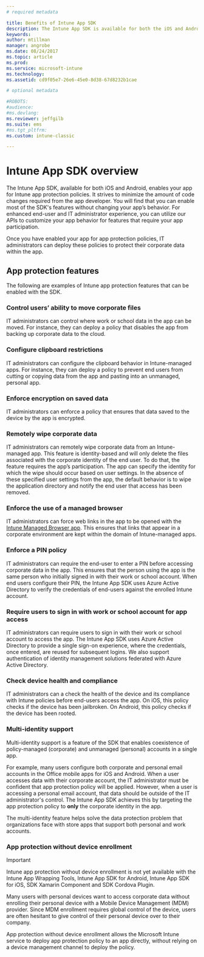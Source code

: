 ```yaml
---
# required metadata

title: Benefits of Intune App SDK 
description: The Intune App SDK is available for both the iOS and Android platform, and enables mobile app management features with Microsoft Intune.
keywords:
author: mtillman
manager: angrobe
ms.date: 08/24/2017
ms.topic: article
ms.prod:
ms.service: microsoft-intune
ms.technology:
ms.assetid: cd9f05e7-26e6-45e0-8d38-67d8232b1cae

# optional metadata

#ROBOTS:
#audience:
#ms.devlang:
ms.reviewer: jeffgilb
ms.suite: ems
#ms.tgt_pltfrm:
ms.custom: intune-classic

---
```


# Intune App SDK overview
The Intune App SDK, available for both iOS and Android, enables your app for Intune app protection policies. It strives to minimize the amount of code changes required from the app developer. You will find that you can enable most of the SDK's features without changing your app’s behavior. For enhanced end-user and IT administrator experience, you can utilize our APIs to customize your app behavior for features that require your app participation.

Once you have enabled your app for app protection policies, IT administrators can deploy these policies to protect their corporate data within the app.

## App protection features

The following are examples of Intune app protection features that can be enabled with the SDK.

### Control users’ ability to move corporate files
IT administrators can control where work or school data in the app can be moved. For instance, they can deploy a policy that disables the app from backing up corporate data to the cloud.

### Configure clipboard restrictions
IT administrators can configure the clipboard behavior in Intune-managed apps. For instance, they can deploy a policy to prevent end users from cutting or copying data from the app and pasting into an unmanaged, personal app.

### Enforce encryption on saved data
IT administrators can enforce a policy that ensures that data saved to the device by the app is encrypted.

### Remotely wipe corporate data
IT administrators can remotely wipe corporate data from an Intune-managed app. This feature is identity-based and will only delete the files associated with the corporate identity of the end user. To do that, the feature requires the app’s participation. The app can specify the identity for which the wipe should occur based on user settings. In the absence of these specified user settings from the app, the default behavior is to wipe the application directory and notify the end user that access has been removed.

### Enforce the use of a managed browser
IT administrators can force web links in the app to be opened with the [Intune Managed Browser app](/intune-classic/deploy-use/manage-internet-access-using-managed-browser-policies). This ensures that links that appear in a corporate environment are kept within the domain of Intune-managed apps.

### Enforce a PIN policy
IT administrators can require the end-user to enter a PIN before accessing corporate data in the app. This ensures that the person using the app is the same person who initially signed in with their work or school account. When end users configure their PIN, the Intune App SDK uses Azure Active Directory to verify the credentials of end-users against the enrolled Intune account.

### Require users to sign in with work or school account for app access
IT administrators can require users to sign in with their work or school account to access the app. The Intune App SDK uses Azure Active Directory to provide a single sign-on experience, where the credentials, once entered, are reused for subsequent logins. We also support authentication of identity management solutions federated with Azure Active Directory.

### Check device health and compliance
IT administrators can a check the health of the device and its compliance with Intune policies before end-users access the app. On iOS, this policy checks if the device has been jailbroken. On Android, this policy checks if the device has been rooted.

### Multi-identity support
Multi-identity support is a feature of the SDK that enables coexistence of policy-managed (corporate) and unmanaged (personal) accounts in a single app.

For example, many users configure both corporate and personal email accounts in the Office mobile apps for iOS and Android. When a user accesses data with their corporate account, the IT administrator must be confident that app protection policy will be applied. However, when a user is accessing a personal email account, that data should be outside of the IT administrator's control. The Intune App SDK achieves this by targeting the app protection policy to **only** the corporate identity in the app.

The multi-identity feature helps solve the data protection problem that organizations face with store apps that support both personal and work accounts.
 
### App protection without device enrollment

>[!IMPORTANT]
>Intune app protection without device enrollment is not yet available with the Intune App Wrapping Tools, Intune App SDK for Android, Intune App SDK for iOS, SDK Xamarin Component and SDK Cordova Plugin.

Many users with personal devices want to access corporate data without enrolling their personal device with a Mobile Device Management (MDM) provider. Since MDM enrollment requires global control of the device, users are often hesitant to give control of their personal device over to their company.

App protection without device enrollment allows the Microsoft Intune service to deploy app protection policy to an app directly, without relying on a device management channel to deploy the policy.
